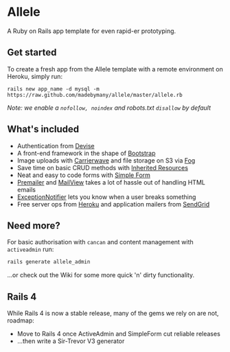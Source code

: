 # Allele

A Ruby on Rails app template for even rapid-er prototyping.

## Get started

To create a fresh app from the Allele template with a remote environment on Heroku, simply run:

`rails new app_name -d mysql -m https://raw.github.com/madebymany/allele/master/allele.rb`

*Note: we enable a `nofollow, noindex` and robots.txt `disallow` by default*

## What's included

- Authentication from [Devise](https://github.com/plataformatec/devise)
- A front-end framework in the shape of [Bootstrap](http://twitter.github.io/bootstrap/)
- Image uploads with [Carrierwave](https://github.com/carrierwaveuploader/carrierwave) and file storage on S3 via [Fog](https://github.com/fog/fog)
- Save time on basic CRUD methods with [Inherited Resources](https://github.com/josevalim/inherited_resources)
- Neat and easy to code forms with [Simple Form](https://github.com/plataformatec/simple_form)
- [Premailer](https://github.com/fphilipe/premailer-rails) and [MailView](https://github.com/37signals/mail_view) takes a lot of hassle out of handling HTML emails
- [ExceptionNotifier](https://github.com/rails/exception_notification) lets you know when a user breaks something
- Free server ops from [Heroku](http://heroku.com) and application mailers from [SendGrid](http://sendgrid.com)

## Need more?

For basic authorisation with `cancan` and content management with `activeadmin` run:

```bash
rails generate allele_admin
```

...or check out the Wiki for some more quick 'n' dirty functionality.

## Rails 4

While Rails 4 is now a stable release, many of the gems we rely on are not, roadmap:

- Move to Rails 4 once ActiveAdmin and SimpleForm cut reliable releases
- ...then write a Sir-Trevor V3 generator